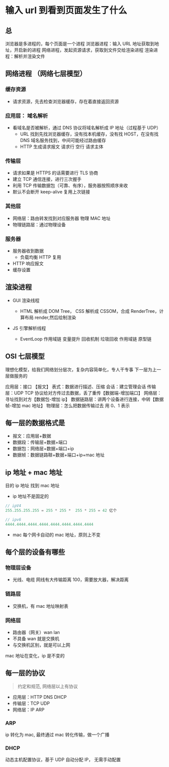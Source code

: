 # 输入 url 到看到页面发生了什么

## 总

浏览器是多进程的，每个页面是一个进程
浏览器进程：输入 URL 地址获取到地址，开启新的进程
网络进程，发起资源请求，获取到文件交给渲染进程
渲染进程：解析并渲染文件

## 网络进程 （网络七层模型）

### 缓存资源

- 请求资源，先去检查浏览器缓存，存在着直接返回资源

### 应用层： 域名解析

- 看域名是否被解析，通过 DNS 协议将域名解析成 IP 地址（过程基于 UDP）
  - URL 找到先找浏览器缓存，没有找本机缓存，没有找 HOST，在没有找 DNS 域名服务找到，中间可能经过路由缓存
  - HTTP 生成请求报文 请求行 空行 请求主体

### 传输层

- 请求如果是 HTTPS 的话需要进行 TLS 协商
- 建立 TCP 通信连接，进行三次握手
- 利用 TCP 传输数据包（可靠、有序），服务器按照顺序来收
- 默认不会断开 keep-alive 复用上次链接

### 其他层

- 网络层：路由转发找到对应服务器 物理 MAC 地址
- 物理链路层：通过物理设备

### 服务器

- 服务器收到数据
  - 负载均衡 HTTP 复用
- HTTP 响应报文
- 缓存设置

## 渲染进程

- GUI 渲染线程

  - HTML 解析成 DOM Tree， CSS 解析成 CSSOM，合成 RenderTree，计算布局 render,然后绘制渲染

- JS 引擎解析线程
  - EventLoop 作用域链 变量提升 回收机制 垃圾回收 作用域链 原型链

## OSI 七层模型

理想化模型，给我们网络划分层次，复杂内容简单化，专人干专事
下一层为上一层做服务的

应用层：接口 【报文】
表式：数据进行描述、压缩
会话：建立管理会话
传输层：UDP TCP 协议给对方传过去数据，丢了重传【数据端-增加端口】
网络层：寻址找到对方【数据包-增加 ip】
数据链路层：讲两个设备进行连接，中转【数据帧-增加 mac 地址】
物理层：怎么把数据传输过去 用 0、1 表示

## 每一层的数据格式是

- 报文：应用层+数据
- 数据段：传输层+数据+端口
- 数据包：网络层+数据+端口+ip
- 数据帧：数据链路鞥+数据+端口+ip+mac 地址

## ip 地址 + mac 地址

目的 ip 地址 找到 mac 地址

- ip 地址不是固定的

```js
// ipV4
255.255.255.255 = 255 * 255 *  255 * 255 = 42 亿个

// ipv6
4444.4444.4444.4444.4444.4444.4444.4444
```

- mac 每个网卡自动的 mac 地址，原则上不变

## 每个层的设备有哪些

### 物理层设备

- 光线、电缆
  网线有大传输距离 100，需要放大器，解决距离

### 链路层

- 交换机，有 mac 地址映射表

### 网络层

- 路由器（网关）wan lan
- 不具备 wan 就是交换机
- 与交换机区别，就是可以上网

mac 地址在变化，ip 是不变的

## 每一层的协议

> 约定和规范, 网络层以上有协议

- 应用层：HTTP DNS DHCP
- 传输层：TCP UDP
- 网络层：IP ARP

### ARP

ip 转化为 mac, 最终通过 mac 转化传输，做一个广播

### DHCP

动态主机配置协议，基于 UDP
自动分配 IP， 无需手动配置
